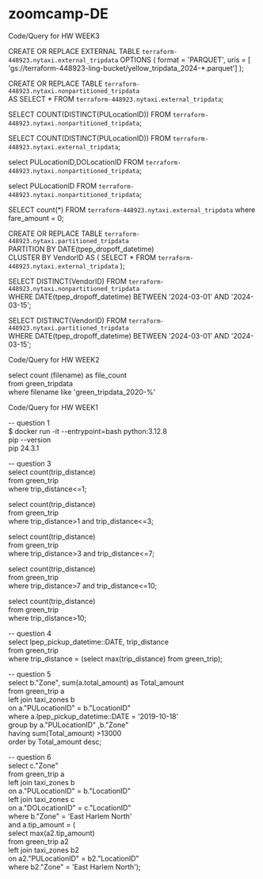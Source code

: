 # zoomcamp-DE

Code/Query for HW WEEK3<br />

CREATE OR REPLACE EXTERNAL TABLE `terraform-448923.nytaxi.external_tripdata`
OPTIONS (
  format = 'PARQUET',
  uris = [
  'gs://terraform-448923-ling-bucket/yellow_tripdata_2024-*.parquet']
);<br />

CREATE OR REPLACE TABLE `terraform-448923.nytaxi.nonpartitioned_tripdata`<br />
AS SELECT * FROM `terraform-448923.nytaxi.external_tripdata`;<br />

SELECT COUNT(DISTINCT(PULocationID)) FROM `terraform-448923.nytaxi.nonpartitioned_tripdata`;<br />

SELECT COUNT(DISTINCT(PULocationID)) FROM `terraform-448923.nytaxi.external_tripdata`;<br />

select PULocationID,DOLocationID FROM `terraform-448923.nytaxi.nonpartitioned_tripdata`;<br />

select PULocationID FROM `terraform-448923.nytaxi.nonpartitioned_tripdata`;<br />

SELECT count(*) FROM `terraform-448923.nytaxi.external_tripdata`
where fare_amount = 0;<br />

CREATE OR REPLACE TABLE `terraform-448923.nytaxi.partitioned_tripdata`<br />
PARTITION BY DATE(tpep_dropoff_datetime)<br />
CLUSTER BY VendorID AS (
  SELECT * FROM `terraform-448923.nytaxi.external_tripdata`
);<br />

SELECT DISTINCT(VendorID) FROM  `terraform-448923.nytaxi.nonpartitioned_tripdata`<br />
WHERE DATE(tpep_dropoff_datetime) BETWEEN '2024-03-01' AND '2024-03-15';<br />

SELECT DISTINCT(VendorID) FROM  `terraform-448923.nytaxi.partitioned_tripdata`<br />
WHERE DATE(tpep_dropoff_datetime) BETWEEN '2024-03-01' AND '2024-03-15';<br />



Code/Query for HW WEEK2<br />

select count (filename) as file_count<br />
from green_tripdata<br />
where filename like 'green_tripdata_2020-%'<br />



Code/Query for HW WEEK1<br />

-- question 1<br />
$ docker run -it --entrypoint=bash python:3.12.8<br />
 pip --version<br />
 pip 24.3.1<br />

-- question 3<br />
select count(trip_distance)<br />
from green_trip<br />
where trip_distance<=1;<br />

select count(trip_distance)<br />
from green_trip<br />
where trip_distance>1 and trip_distance<=3;<br />

select count(trip_distance)<br />
from green_trip<br />
where trip_distance>3 and trip_distance<=7;<br />

select count(trip_distance)<br />
from green_trip<br />
where trip_distance>7 and trip_distance<=10;<br />

select count(trip_distance)<br />
from green_trip<br />
where trip_distance>10;<br />

-- question 4<br />
select lpep_pickup_datetime::DATE, trip_distance<br />
from green_trip<br />
where trip_distance = (select max(trip_distance) from green_trip);<br />

-- question 5<br />
select b."Zone", sum(a.total_amount) as Total_amount<br />
from green_trip a<br />
left join taxi_zones b<br />
on a."PULocationID" = b."LocationID"<br />
where a.lpep_pickup_datetime::DATE = '2019-10-18'<br />
group by a."PULocationID" ,b."Zone"<br />
having sum(Total_amount) >13000<br />
order by Total_amount desc;<br />

-- question 6<br />
select c."Zone"<br />
from green_trip a<br />
left join taxi_zones b<br />
on a."PULocationID" = b."LocationID"<br />
left join taxi_zones c<br />
on a."DOLocationID" = c."LocationID"<br />
where b."Zone" = 'East Harlem North'<br />
and a.tip_amount = (<br />
    select max(a2.tip_amount)<br />
    from green_trip a2<br />
    left join taxi_zones b2<br />
    on a2."PULocationID" = b2."LocationID"<br />
    where b2."Zone" = 'East Harlem North');<br />
